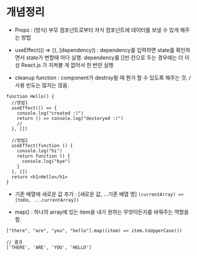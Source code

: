 # 개념정리
- Props : (방식) 부모 컴포넌트로부터 자식 컴포넌트에 데이터를 보낼 수 있게 해주는 방법

- useEffect(() => {}, [dependency]) : dependency를 입력하면 state를 확인하면서 state가 변할때 마다 실행. dependency를 []빈 칸으로 두는 경우에는 더 이상 React.js 가 지켜볼 게 없어서 한 번만 실행

- cleanup function : component가 destroy될 때 뭔가 할 수 있도록 해주는 것. / 사용 빈도는 많지는 않음.

```
function Hello() {
  //방법1
  useEffect(() => {
    console.log("created :)")
    return () => console.log("destoryed :(") 
    //  
  }, [])

  //방법2
  useEffect(function () {
    console.log("hi")
    return function () {
      console.log("bye")
    }
  }, [])
  return <h1>Hello</h1>
}
```

- 기존 배열에 새로운 값 추가 : [새로운 값, ...기존 배열 명]
```(currentArray) => [toDo, ...currentArray])```

- map() : 하나의 array에 있는 item을 내가 원하는 무엇이든지를 바꿔주는 역할을 함. 
```
["there", "are", "you", "hello"].map((item) => item.toUpperCase())

// 결과
['THERE', 'ARE', 'YOU', 'HELLO']
```
